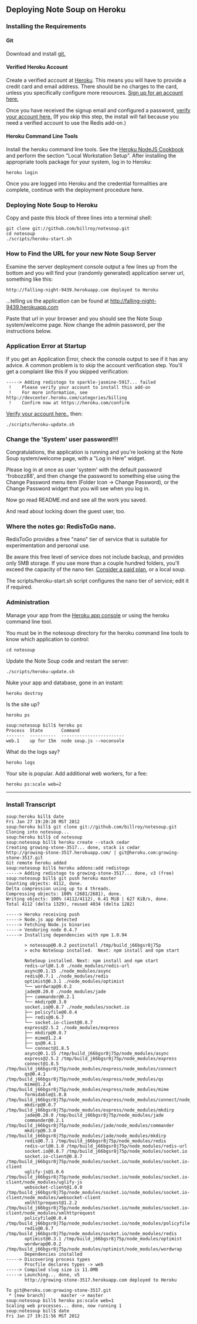 ## Deploying Note Soup on Heroku

### Installing the Requirements

#### Git

Download and install [git.](http://git-scm.com)

#### Verified Heroku Account

Create a verified account at [Heroku](http://www.heroku.com/).  This means you will have to provide a credit card and email address.  There should be no charges to the card, unless you specifically configure more resources.  [Sign up for an account here.](https://api.heroku.com/signup)

Once you have received the signup email and configured a password, [verify your account here.](http://www.heroku.com/verify)  (If you skip this step, the install will fail because you need a verified account to use the Redis add-on.)

#### Heroku Command Line Tools

Install the heroku command line tools.  See the [Heroku NodeJS Cookbook](http://devcenter.heroku.com/articles/node-js) and perform the section "Local Workstation Setup".  After installing the appropriate tools package for your system, log in to Heroku:

	heroku login

Once you are logged into Heroku and the credential formalities are complete, continue with the deployment procedure here.

### Deploying Note Soup to Heroku

Copy and paste this block of three lines into a terminal shell:

	git clone git://github.com/billroy/notesoup.git
	cd notesoup
	./scripts/heroku-start.sh 


### How to Find the URL for your new Note Soup Server

Examine the server deployment console output a few lines up from the bottom and you will find your (randomly generated) application server url, something like this:

	http://falling-night-9439.herokuapp.com deployed to Heroku

...telling us the application can be found at http://falling-night-9439.herokuapp.com

Paste that url in your browser and you should see the Note Soup system/welcome page.  Now change the admin password, per the instructions below.

### Application Error at Startup

If you get an Application Error, check the console output to see if it has any advice.  A common problem is to skip the account verification step.  You'll get a complaint like this if you skipped verification:

	-----> Adding redistogo to sparkle-jasmine-5917... failed
	 !    Please verify your account to install this add-on
	 !    For more information, see http://devcenter.heroku.com/categories/billing
	 !    Confirm now at https://heroku.com/confirm

[Verify your account here.](http://www.heroku.com/verify), then:

	./scripts/heroku-update.sh


### Change the 'System' user password!!!

Congratulations, the application is running and you're looking at the Note Soup system/welcome page, with a "Log in Here" widget.

Please log in at once as user 'system' with the default password 'frobozz88', 
and then change the password to something else using the Change Password menu item (Folder Icon -> Change Password), or the Change Password widget that you will see when you log in.

Now go read README.md and see all the work you saved.

And read about locking down the guest user, too.

### Where the notes go: RedisToGo nano.

RedisToGo provides a free "nano" tier of service that is suitable for experimentation and personal use.

Be aware this free level of service does not include backup, and provides only 5MB storage.  If you use more than a couple hundred folders, you'll exceed the capacity of the nano tier.  [Consider a paid plan](http://addons.heroku.com/redistogo), or a local soup.

The scripts/heroku-start.sh script configures the nano tier of service; edit it if required.

### Administration

Manage your app from the [Heroku app console](https://api.heroku.com/myapps) or using the heroku command line tool.

You must be in the notesoup directory for the heroku command line tools to know which application to control:

	cd notesoup
	
Update the Note Soup code and restart the server:

	./scripts/heroku-update.sh

Nuke your app and database, gone in an instant:

	heroku destroy
	
Is the site up?

	heroku ps
	
	soup:notesoup bill$ heroku ps
	Process  State       Command                   
	-------  ----------  ------------------------  
	web.1    up for 15m  node soup.js --noconsole  

What do the logs say?

	heroku logs

Your site is popular.  Add additional web workers, for a fee:

	heroku ps:scale web=2

***

### Install Transcript

	soup:heroku bill$ date
	Fri Jan 27 19:20:20 MST 2012
	soup:heroku bill$ git clone git://github.com/billroy/notesoup.git
	Cloning into notesoup...
	soup:heroku bill$ cd notesoup
	soup:notesoup bill$ heroku create --stack cedar
	Creating growing-stone-3517... done, stack is cedar
	http://growing-stone-3517.herokuapp.com/ | git@heroku.com:growing-stone-3517.git
	Git remote heroku added
	soup:notesoup bill$ heroku addons:add redistogo
	-----> Adding redistogo to growing-stone-3517... done, v3 (free)
	soup:notesoup bill$ git push heroku master
	Counting objects: 4112, done.
	Delta compression using up to 4 threads.
	Compressing objects: 100% (2681/2681), done.
	Writing objects: 100% (4112/4112), 6.41 MiB | 627 KiB/s, done.
	Total 4112 (delta 1329), reused 4034 (delta 1282)
	
	-----> Heroku receiving push
	-----> Node.js app detected
	-----> Fetching Node.js binaries
	-----> Vendoring node 0.4.7
	-----> Installing dependencies with npm 1.0.94
		   
		   > notesoup@0.0.2 postinstall /tmp/build_j66bgsr8j75p
		   > echo NoteSoup installed.  Next: npm install and npm start
		   
		   NoteSoup installed. Next: npm install and npm start
		   redis-url@0.1.0 ./node_modules/redis-url 
		   async@0.1.15 ./node_modules/async 
		   redis@0.7.1 ./node_modules/redis 
		   optimist@0.3.1 ./node_modules/optimist 
		   └── wordwrap@0.0.2
		   jade@0.20.0 ./node_modules/jade 
		   ├── commander@0.2.1
		   └── mkdirp@0.3.0
		   socket.io@0.8.7 ./node_modules/socket.io 
		   ├── policyfile@0.0.4
		   ├── redis@0.6.7
		   └── socket.io-client@0.8.7
		   express@2.5.2 ./node_modules/express 
		   ├── mkdirp@0.0.7
		   ├── mime@1.2.4
		   ├── qs@0.4.1
		   └── connect@1.8.5
		   async@0.1.15 /tmp/build_j66bgsr8j75p/node_modules/async
		   express@2.5.2 /tmp/build_j66bgsr8j75p/node_modules/express
		   connect@1.8.5 /tmp/build_j66bgsr8j75p/node_modules/express/node_modules/connect
		   qs@0.4.1 /tmp/build_j66bgsr8j75p/node_modules/express/node_modules/qs
		   mime@1.2.4 /tmp/build_j66bgsr8j75p/node_modules/express/node_modules/mime
		   formidable@1.0.8 /tmp/build_j66bgsr8j75p/node_modules/express/node_modules/connect/node_modules/formidable
		   mkdirp@0.0.7 /tmp/build_j66bgsr8j75p/node_modules/express/node_modules/mkdirp
		   jade@0.20.0 /tmp/build_j66bgsr8j75p/node_modules/jade
		   commander@0.2.1 /tmp/build_j66bgsr8j75p/node_modules/jade/node_modules/commander
		   mkdirp@0.3.0 /tmp/build_j66bgsr8j75p/node_modules/jade/node_modules/mkdirp
		   redis@0.7.1 /tmp/build_j66bgsr8j75p/node_modules/redis
		   redis-url@0.1.0 /tmp/build_j66bgsr8j75p/node_modules/redis-url
		   socket.io@0.8.7 /tmp/build_j66bgsr8j75p/node_modules/socket.io
		   socket.io-client@0.8.7 /tmp/build_j66bgsr8j75p/node_modules/socket.io/node_modules/socket.io-client
		   uglify-js@1.0.6 /tmp/build_j66bgsr8j75p/node_modules/socket.io/node_modules/socket.io-client/node_modules/uglify-js
		   websocket-client@1.0.0 /tmp/build_j66bgsr8j75p/node_modules/socket.io/node_modules/socket.io-client/node_modules/websocket-client
		   xmlhttprequest@1.2.2 /tmp/build_j66bgsr8j75p/node_modules/socket.io/node_modules/socket.io-client/node_modules/xmlhttprequest
		   policyfile@0.0.4 /tmp/build_j66bgsr8j75p/node_modules/socket.io/node_modules/policyfile
		   redis@0.6.7 /tmp/build_j66bgsr8j75p/node_modules/socket.io/node_modules/redis
		   optimist@0.3.1 /tmp/build_j66bgsr8j75p/node_modules/optimist
		   wordwrap@0.0.2 /tmp/build_j66bgsr8j75p/node_modules/optimist/node_modules/wordwrap
		   Dependencies installed
	-----> Discovering process types
		   Procfile declares types -> web
	-----> Compiled slug size is 11.0MB
	-----> Launching... done, v5
		   http://growing-stone-3517.herokuapp.com deployed to Heroku
	
	To git@heroku.com:growing-stone-3517.git
	 * [new branch]      master -> master
	soup:notesoup bill$ heroku ps:scale web=1
	Scaling web processes... done, now running 1
	soup:notesoup bill$ date
	Fri Jan 27 19:21:56 MST 2012

